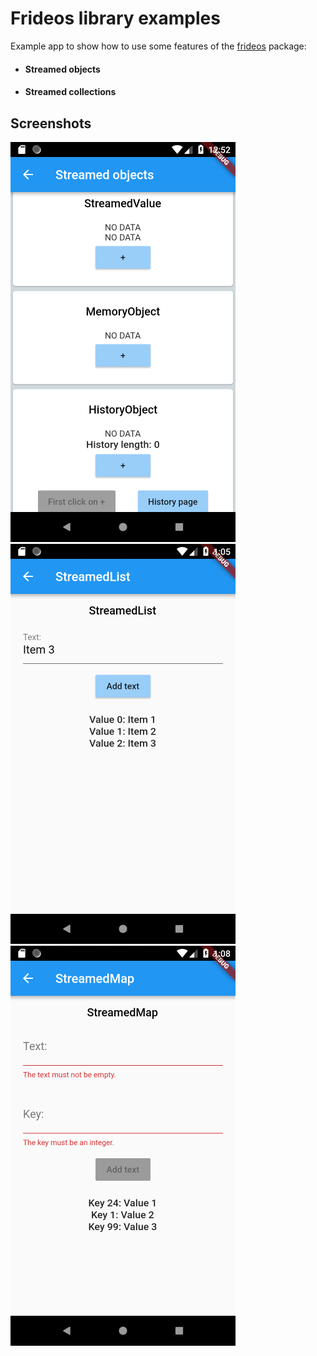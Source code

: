 # Frideos library examples

Example app to show how to use some features of the [frideos](https://pub.dartlang.org/packages/frideos) package: 

* #### Streamed objects 
* #### Streamed collections


## Screenshots

![StreamedObjects](../screenshots/streamed.png)
![StreamedList](../screenshots/streamedlist.png)
![StreamedMap](../screenshots/streamedmap.png)


